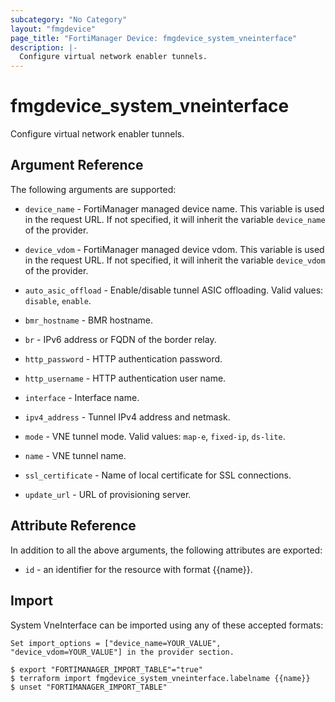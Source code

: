 ```yaml
---
subcategory: "No Category"
layout: "fmgdevice"
page_title: "FortiManager Device: fmgdevice_system_vneinterface"
description: |-
  Configure virtual network enabler tunnels.
---
```


# fmgdevice_system_vneinterface
Configure virtual network enabler tunnels.

## Argument Reference


The following arguments are supported:

* `device_name` - FortiManager managed device name. This variable is used in the request URL. If not specified, it will inherit the variable `device_name` of the provider.
* `device_vdom` - FortiManager managed device vdom. This variable is used in the request URL. If not specified, it will inherit the variable `device_vdom` of the provider.

* `auto_asic_offload` - Enable/disable tunnel ASIC offloading. Valid values: `disable`, `enable`.

* `bmr_hostname` - BMR hostname.
* `br` - IPv6 address or FQDN of the border relay.
* `http_password` - HTTP authentication password.
* `http_username` - HTTP authentication user name.
* `interface` - Interface name.
* `ipv4_address` - Tunnel IPv4 address and netmask.
* `mode` - VNE tunnel mode. Valid values: `map-e`, `fixed-ip`, `ds-lite`.

* `name` - VNE tunnel name.
* `ssl_certificate` - Name of local certificate for SSL connections.
* `update_url` - URL of provisioning server.


## Attribute Reference

In addition to all the above arguments, the following attributes are exported:
* `id` - an identifier for the resource with format {{name}}.

## Import

System VneInterface can be imported using any of these accepted formats:
```
Set import_options = ["device_name=YOUR_VALUE", "device_vdom=YOUR_VALUE"] in the provider section.

$ export "FORTIMANAGER_IMPORT_TABLE"="true"
$ terraform import fmgdevice_system_vneinterface.labelname {{name}}
$ unset "FORTIMANAGER_IMPORT_TABLE"
```

